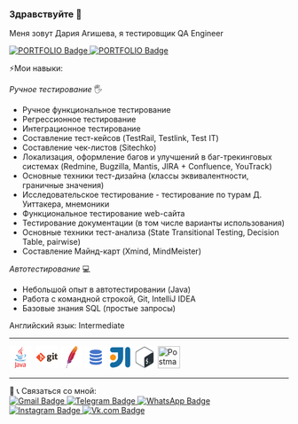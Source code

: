 ### Здравствуйте 👋 
Меня зовут Дария Агишева, я тестировщик QA Engineer

<div id="badges">
  <a href="https://github.com/Daria-agisheva/Portfolio">
   <img src="https://img.shields.io/badge/ПОРТФОЛИО-black?style=for-the-badge&logo=PORTFOLIO&logoColor=white" alt="PORTFOLIO Badge"/>
  </a>
 <a href="https://github.com/Daria-agisheva/Portfolio/wiki">
   <img src="https://img.shields.io/badge/Тестовая документация-gray?style=for-the-badge&logo=PORTFOLIO&logoColor=white" alt="PORTFOLIO Badge"/>
  </a>
  
  ⚡Мои навыки:
  
_Ручное тестирование_ 🖐
- Ручное функциональное тестирование
- Регрессионное тестирование
- Интеграционное тестирование
- Составление тест-кейсов (TestRail, Testlink, Test IT)
- Составление чек-листов (Sitechko)
- Локализация, оформление багов и улучшений в баг-трекинговых системах (Redmine, Bugzilla, Mantis, JIRA + Confluence, YouTrack)
- Основные техники тест-дизайна (классы эквивалентности, граничные значения)
- Исследовательское тестирование - тестирование по турам Д. Уиттакера, мнемоники
- Функциональное тестирование web-сайта
- Тестирование документации (в том числе варианты использования)
- Основные техники тест-анализа (State Transitional Testing, Decision Table, pairwise)
- Составление Майнд-карт (Xmind, MindMeister)

_Автотестирование_ 💻
- Небольшой опыт в автотестировании (Java)
- Работа с командной строкой, Git, IntelliJ IDEA
- Базовые знания SQL (простые запросы)

Английский язык: Intermediate
  
---
<div>
  <img src="https://github.com/devicons/devicon/blob/master/icons/java/java-original-wordmark.svg" title="Java" alt="Java" width="40" height="40"/>&nbsp;
  <img src="https://github.com/devicons/devicon/blob/master/icons/git/git-original-wordmark.svg" title="Git" **alt="Git" width="40" height="40"/>
  <img src="https://raw.githubusercontent.com/github/explore/80688e429a7d4ef2fca1e82350fe8e3517d3494d/topics/maven/maven.png" title="Maven" **alt="Maven" width="40" height="40"/>
 <img src="https://raw.githubusercontent.com/github/explore/80688e429a7d4ef2fca1e82350fe8e3517d3494d/topics/sql/sql.png" title="SQL" **alt="SQL" width="40" height="40"/>
 <img src="https://github.com/devicons/devicon/blob/master/icons/intellij/intellij-original.svg" title="Intellij IDEA" **alt="Intellij IDEA" width="40" height="40"/>
  <img src="https://github.com/devicons/devicon/blob/master/icons/bash/bash-original.svg" title="Bash" **alt="Bash" width="40" height="40"/>
  <img src="https://cdn.icon-icons.com/icons2/3053/PNG/512/postman_macos_bigsur_icon_189815.png" title="Postman" **alt="Postman" width="40" height="40"/>
 
 
 
</div>

---

<div id="header" align="left">
💬 📞 Связаться со мной:
  
<div id="badges">
  <a href="mailto:daria.sosnova@gmail.com">
   <img src="https://img.shields.io/badge/Gmail-red?style=for-the-badge&logo=Gmail&logoColor=white" alt="Gmail Badge"/>
  </a>
 
  <a href="https://t.me/krk_13">
   <img src="https://img.shields.io/badge/Telegram-blue?style=for-the-badge&logo=Telegram&logoColor=white" alt="Telegram Badge"/>
  </a>
  
  <a href="https://wa.me/89522319530">
   <img src="https://img.shields.io/badge/WhatsApp-green?style=for-the-badge&logo=WhatsApp&logoColor=white" alt="WhatsApp Badge"/>
  </a>
  
  <div id="badges">
  <a href="https://www.instagram.com/agusha.podarki">
   <img src="https://img.shields.io/badge/Instagram-orange?style=for-the-badge&logo=Instagram&logoColor=white" alt="Instagram Badge"/>
  </a>
 
  <a href="https://vk.com/krk1307">
   <img src="https://img.shields.io/badge/Vk.com-blue?style=for-the-badge&logo=Vk.com&logoColor=white" alt="Vk.com Badge"/>
  </a>
  
<div id="badges">
<img src="https://komarev.com/ghpvc/?username=your-github-Daria-agisheva&style=flat-square&color=blue" alt=""/>
 

  
  

 

